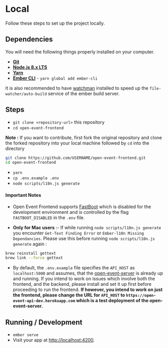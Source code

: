 # Local
Follow these steps to set up the project locally.
## Dependencies
You will need the following things properly installed on your computer.

* **[Git](https://git-scm.com/)**
* **[Node.js 8.x LTS](https://nodejs.org/)**
* **[Yarn](https://yarnpkg.com/en/docs/install)**
* **[Ember CLI](https://ember-cli.com/)** - `yarn global add ember-cli`

It is also recommended to have [watchman](https://facebook.github.io/watchman/docs/install.html) installed to speed up the `file-watcher/auto-build` service of the ember build server.

## Steps
* `git clone <repository-url>` this repository
* `cd open-event-frontend`

**Note :** If you want to contribute, first fork the original repository and clone the forked repository into your local machine followed by ```cd``` into the directory
```sh
git clone https://github.com/USERNAME/open-event-frontend.git
cd open-event-frontend
```

* `yarn`
* `cp .env.example .env`
* `node scripts/l10n.js generate`

#### Important Notes
 - Open Event Frontend supports [FastBoot](https://github.com/ember-fastboot/ember-cli-fastboot) which is disabled for the development environment and is controlled by the flag `FASTBOOT_DISABLED` in the `.env` file.  

- **Only for Mac users** :- If while running `node scripts/l10n.js generate` you encounter `Get-Text Finding Error` or `Ember-l10n Missing Dependancies`. 
Please use this before running `node scripts/l10n.js generate` again :
```sh
brew reinstall gettext
brew link --force gettext 
```

- By default, the `.env.example` file specifies the `API_HOST` as `localhost:5000` and assumes, that the [open-event-server](https://github.com/fossasia/open-event-server) is already up and running. If you intend to work on issues which involve both the frontend, and the backend, please install and set it up first before proceeding to run the frontend. **If however, you intend to work on just the frontend, please change the URL for `API_HOST` to `https://open-event-api-dev.herokuapp.com` which is a test deployment of the open-event-server.**
## Running / Development

* `ember serve`
* Visit your app at [http://localhost:4200](http://localhost:4200).

